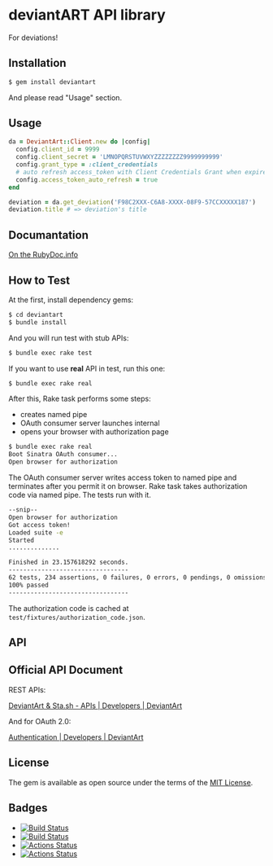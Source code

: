 # deviantART API library

For deviations!

## Installation

```bash
$ gem install deviantart
```

And please read "Usage" section.

## Usage

```ruby
da = DeviantArt::Client.new do |config|
  config.client_id = 9999
  config.client_secret = 'LMNOPQRSTUVWXYZZZZZZZZ9999999999'
  config.grant_type = :client_credentials
  # auto refresh access_token with Client Credentials Grant when expired
  config.access_token_auto_refresh = true
end

deviation = da.get_deviation('F98C2XXX-C6A8-XXXX-08F9-57CCXXXXX187')
deviation.title # => deviation's title
```

## Documantation

[On the RubyDoc.info](http://www.rubydoc.info/gems/deviantart)

## How to Test

At the first, install dependency gems:

```bash
$ cd deviantart
$ bundle install
```

And you will run test with stub APIs:

```bash
$ bundle exec rake test
```

If you want to use **real** API in test, run this one:

```bash
$ bundle exec rake real
```

After this, Rake task performs some steps:

- creates named pipe
- OAuth consumer server launches internal
- opens your browser with authorization page

```bash
$ bundle exec rake real
Boot Sinatra OAuth consumer...
Open browser for authorization
```

The OAuth consumer server writes access token to named pipe and terminates after you permit it on browser.
Rake task takes authorization code via named pipe.
The tests run with it.

```bash
--snip--
Open browser for authorization
Got access token!
Loaded suite -e
Started
..............

Finished in 23.157618292 seconds.
---------------------------------
62 tests, 234 assertions, 0 failures, 0 errors, 0 pendings, 0 omissions, 0 notifications
100% passed
---------------------------------
```

The authorization code is cached at `test/fixtures/authorization_code.json`.

## API

## Official API Document

REST APIs:

[DeviantArt & Sta.sh - APIs | Developers | DeviantArt](https://www.deviantart.com/developers/http/v1/20160316)

And for OAuth 2.0:

[Authentication | Developers | DeviantArt](https://www.deviantart.com/developers/authentication)

## License

The gem is available as open source under the terms of the [MIT License](http://opensource.org/licenses/MIT).

## Badges

- [![Build Status](https://travis-ci.org/aycabta/deviantart.svg)](https://travis-ci.org/aycabta/deviantart)
- [![Build Status](https://ci.appveyor.com/api/projects/status/github/aycabta/deviantart?branch=master&svg=true)](https://ci.appveyor.com/project/aycabta/deviantart)
- [![Actions Status](https://github.com/aycabta/deviantart/workflows/ubuntu/badge.svg)](https://github.com/aycabta/deviantart/actions)
- [![Actions Status](https://github.com/aycabta/deviantart/workflows/windows/badge.svg)](https://github.com/aycabta/deviantart/actions)
